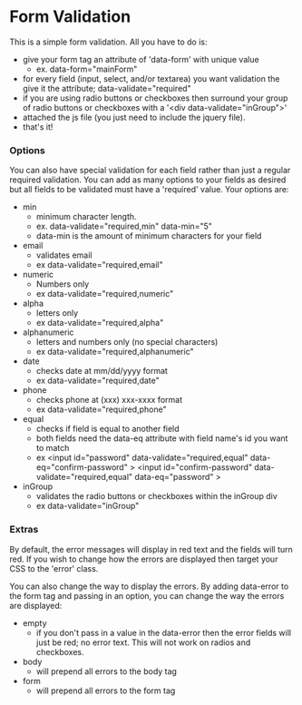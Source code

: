 Form Validation
===============

This is a simple form validation. All you have to do is:

* give your form tag an attribute of 'data-form' with unique value
    - ex. data-form="mainForm"
* for every field (input, select, and/or textarea) you want validation the give it the attribute; data-validate="required"
* if you are using radio buttons or checkboxes then surround your group of radio buttons or checkboxes with a '&lt;div data-validate="inGroup"&gt;'
* attached the js file (you just need to include the jquery file).
* that's it!

### Options
You can also have special validation for each field rather than just a regular required validation. You can add as many options to your fields as desired but all fields to be validated must have a 'required' value. Your options are: 

* min
    - minimum character length.
	- ex. data-validate="required,min" data-min="5"
	- data-min is the amount of minimum characters for your field
* email
	- validates email
	- ex data-validate="required,email"
* numeric
	- Numbers only
	- ex data-validate="required,numeric"
* alpha
	- letters only
	- ex data-validate="required,alpha"
* alphanumeric
	- letters and numbers only (no special characters)
	- ex data-validate="required,alphanumeric"
* date
    - checks date at mm/dd/yyyy format
    - ex data-validate="required,date"
* phone
    - checks phone at (xxx) xxx-xxxx format
    - ex data-validate="required,phone"
* equal
    - checks if field is equal to another field
    - both fields need the data-eq attribute with field name's id you want to match
    - ex &lt;input id="password" data-validate="required,equal" data-eq="confirm-password" &gt; &lt;input id="confirm-password" data-validate="required,equal" data-eq="password" &gt;
* inGroup
    - validates the radio buttons or checkboxes within the inGroup div
    - ex data-validate="inGroup"

### Extras
By default, the error messages will display in red text and the fields will turn red. If you wish to change how the errors are displayed then target your CSS to the 'error' class. 

You can also change the way to display the errors. By adding data-error to the form tag and passing in an option, you can change the way the errors are displayed:

* empty
	- if you don't pass in a value in the data-error then the error fields will just be red; no error text. This will not work on radios and checkboxes.
* body
	- will prepend all errors to the body tag
* form
	- will prepend all errors to the form tag